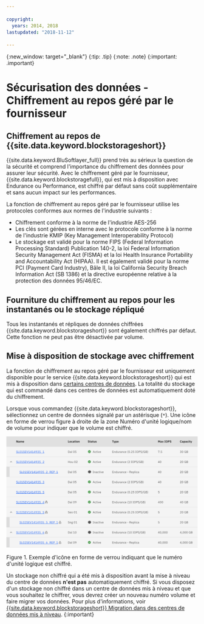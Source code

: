 ```yaml
---

copyright:
  years: 2014, 2018
lastupdated: "2018-11-12"

---
```

{:new_window: target="_blank"}
{:tip: .tip}
{:note: .note}
{:important: .important}

# Sécurisation des données - Chiffrement au repos géré par le fournisseur

## Chiffrement au repos de {{site.data.keyword.blockstorageshort}}

{{site.data.keyword.BluSoftlayer_full}} prend très au sérieux la question de la sécurité et comprend l'importance du chiffrement des données pour assurer leur sécurité. Avec le chiffrement géré par le fournisseur, {{site.data.keyword.blockstoragefull}}, qui est mis à disposition avec Endurance ou Performance, est chiffré par défaut sans coût supplémentaire et sans aucun impact sur les performances.

La fonction de chiffrement au repos géré par le fournisseur utilise les protocoles conformes aux normes de l'industrie suivants :

* Chiffrement conforme à la norme de l'industrie AES-256
* Les clés sont gérées en interne avec le protocole conforme à la norme de l'industrie KMIP (Key Management Interoperability Protocol)
* Le stockage est validé pour la norme FIPS (Federal Information Processing Standard) Publication 140-2, la loi Federal Information Security Management Act (FISMA) et la loi Health Insurance Portability and Accountability Act (HIPAA). Il est également validé pour la norme PCI (Payment Card Industry), Bâle II, la loi California Security Breach Information Act (SB 1386) et la directive européenne relative à la protection des données 95/46/EC.

## Fourniture du chiffrement au repos pour les instantanés ou le stockage répliqué  

Tous les instantanés et répliques de données chiffrées {{site.data.keyword.blockstorageshort}} sont également chiffrés par défaut. Cette fonction ne peut pas être désactivée par volume.

## Mise à disposition de stockage avec chiffrement

La fonction de chiffrement au repos géré par le fournisseur est uniquement disponible pour le service {{site.data.keyword.blockstorageshort}} qui est mis à disposition dans [certains centres de données](new-ibm-block-and-file-storage-location-and-features.html). La totalité du stockage qui est commandé dans ces centres de données est automatiquement doté du chiffrement.

Lorsque vous commandez {{site.data.keyword.blockstorageshort}}, sélectionnez un centre de données signalé par un astérisque (`*`). Une icône en forme de verrou figure à droite de la zone Numéro d'unité logique/nom de volume pour indiquer que le volume est chiffré.

![L'icône de verrouillage indique que le numéro d'unité logique est chiffré](/images/encryptedstorage.png)
<caption>Figure 1. Exemple d'icône en forme de verrou indiquant que le numéro d'unité logique est chiffré.</caption>



Un stockage non chiffré qui a été mis à disposition avant la mise à niveau du centre de données **n'est pas** automatiquement chiffré. Si vous disposez d'un stockage non chiffré dans un centre de données mis à niveau et que vous souhaitez le chiffrer, vous devrez créer un nouveau numéro volume et faire migrer vos données. Pour plus d'informations, voir [{{site.data.keyword.blockstorageshort}} Migration dans des centres de données mis à niveau](migrate-block-storage-encrypted-block-storage.html).
{:important}
